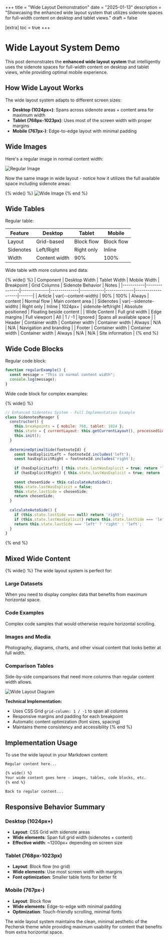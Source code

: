 +++
title = "Wide Layout Demonstration"
date = "2025-01-13"
description = "Showcasing the enhanced wide layout system that utilizes sidenote spaces for full-width content on desktop and tablet views."
draft = false

[extra]
toc = true
+++

# Wide Layout System Demo

This post demonstrates the **enhanced wide layout system** that intelligently uses the sidenote spaces for full-width content on desktop and tablet views, while providing optimal mobile experience.

## How Wide Layout Works

The wide layout system adapts to different screen sizes:

- **Desktop (1024px+)**: Spans across sidenote areas + content area for maximum width
- **Tablet (768px-1023px)**: Uses most of the screen width with proper margins  
- **Mobile (767px-)**: Edge-to-edge layout with minimal padding

## Wide Images

Here's a regular image in normal content width:

![Regular Image](https://picsum.photos/800/400)

Now the same image in wide layout - notice how it utilizes the full available space including sidenote areas:

{% wide() %}
![Wide Image](https://picsum.photos/1200/600)
{% end %}

## Wide Tables

Regular table:

| Feature | Desktop | Tablet | Mobile |
|---------|---------|--------|--------|
| Layout | Grid-based | Block flow | Block flow |
| Sidenotes | Left/Right | Right only | Inline |
| Width | Content width | 90% | 100% |

Wide table with more columns and data:

{% wide() %}
| Component | Desktop Width | Tablet Width | Mobile Width | Breakpoint | Grid Columns | Sidenote Behavior | Notes |
|-----------|---------------|--------------|--------------|------------|--------------|-------------------|-------|
| Article | var(--content-width) | 90% | 100% | Always | content | Normal flow | Main content area |
| Sidenotes | var(--sidenote-width) | Right only | Inline | 1024px+ | sidenote-left/right | Absolute positioned | Floating beside content |
| Wide Content | Full grid width | Edge margins | Full viewport | All | 1 / -1 | Ignored | Spans all available space |
| Header | Container width | Container width | Container width | Always | N/A | N/A | Navigation and branding |
| Footer | Container width | Container width | Container width | Always | N/A | N/A | Site information |
{% end %}

## Wide Code Blocks

Regular code block:

```javascript
function regularExample() {
  const message = "This is normal content width";
  console.log(message);
}
```

Wide code block for complex examples:

{% wide() %}
```javascript
// Enhanced Sidenotes System - Full Implementation Example
class SidenotesManager {
  constructor() {
    this.breakpoints = { mobile: 768, tablet: 1024 };
    this.state = { currentLayout: this.getCurrentLayout(), processedSidenotes: new Set(), lastSide: null, lastWasExplicit: false };
    this.init();
  }
  
  determineOptimalSide(footnoteId) {
    const hasExplicitLeft = footnoteId.includes('left');
    const hasExplicitRight = footnoteId.includes('right');
    
    if (hasExplicitLeft) { this.state.lastWasExplicit = true; return 'left'; }
    if (hasExplicitRight) { this.state.lastWasExplicit = true; return 'right'; }
    
    const chosenSide = this.calculateAutoSide();
    this.state.lastWasExplicit = false;
    this.state.lastSide = chosenSide;
    return chosenSide;
  }
  
  calculateAutoSide() {
    if (this.state.lastSide === null) return 'right';
    if (this.state.lastWasExplicit) return this.state.lastSide === 'left' ? 'right' : 'left';
    return this.state.lastSide === 'left' ? 'right' : 'left';
  }
}
```
{% end %}

## Mixed Wide Content

{% wide() %}
The wide layout system is perfect for:

### Large Datasets
When you need to display complex data that benefits from maximum horizontal space.

### Code Examples  
Complex code samples that would otherwise require horizontal scrolling.

### Images and Media
Photography, diagrams, charts, and other visual content that looks better at full width.

### Comparison Tables
Side-by-side comparisons that need more columns than regular content width allows.

![Wide Layout Diagram](https://picsum.photos/1400/500)

**Technical Implementation:**
- Uses CSS Grid `grid-column: 1 / -1` to span all columns
- Responsive margins and padding for each breakpoint
- Automatic content optimization (font sizes, spacing)
- Maintains theme consistency and accessibility
{% end %}

## Implementation Usage

To use the wide layout in your Markdown content:

```markdown
Regular content here...

{% wide() %}
Your wide content goes here - images, tables, code blocks, etc.
{% end %}

Back to regular content...
```

## Responsive Behavior Summary

### Desktop (1024px+)
- **Layout**: CSS Grid with sidenote areas
- **Wide elements**: Span full grid width (sidenotes + content)
- **Effective width**: ~1200px+ depending on screen size

### Tablet (768px-1023px)  
- **Layout**: Block flow (no grid)
- **Wide elements**: Use most screen width with margins
- **Font optimization**: Smaller table fonts for better fit

### Mobile (767px-)
- **Layout**: Block flow
- **Wide elements**: Edge-to-edge with minimal padding
- **Optimization**: Touch-friendly scrolling, minimal fonts

The wide layout system maintains the clean, minimal aesthetic of the Pechersk theme while providing maximum usability for content that benefits from extra horizontal space.